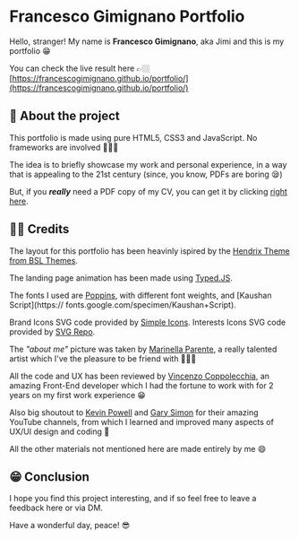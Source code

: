 # Francesco Gimignano Portfolio

Hello, stranger! My name is **Francesco Gimignano**, aka Jimi and this is my portfolio 😁

You can check the live result here 👉🏼 [https://francescogimignano.github.io/portfolio/](https://francescogimignano.github.io/portfolio/)

## 🤔 About the project

This portfolio is made using pure HTML5, CSS3 and JavaScript. No frameworks are involved 🙅🏼‍♂️

The idea is to  briefly showcase my work and personal experience, in a way that
is appealing to the 21st century (since, you know, PDFs are boring 😪)

But, if you **_really_** need a PDF copy of my CV, you can get it by clicking [right here](https://drive.google.com/file/d/1dll2aEc7FSmz8LFQYWE8T2pXzzcYqExz/view?usp=sharing).

## 🙏🏼 Credits

The layout for this portfolio has been heavinly ispired by the [Hendrix Theme from BSL Themes](https://bslthemes.com/html/hendrix/theme_colors/default/index.html).

The landing page animation has been made using [Typed.JS](https://github.com/mattboldt/typed.js/).

The fonts I used are [Poppins](https://fonts.google.com/specimen/Poppins), with different font weights, and [Kaushan Script](https://
fonts.google.com/specimen/Kaushan+Script).

Brand Icons SVG code provided by [Simple Icons](https://simpleicons.org/).
Interests Icons SVG code provided by [SVG Repo](https://www.svgrepo.com/).

The _"about me"_ picture was taken by [Marinella Parente](https://www.instagram.com/marinella_art/), a really talented artist which I've the pleasure to be friend with 👩🏼‍🎨

All the code and UX has been reviewed by [Vincenzo Coppolecchia](https://www.linkedin.com/in/francesco-gimignano-51884314a/), an amazing Front-End developer which I had the fortune to work with for 2 years on my first work experience 😁

Also big shoutout to [Kevin Powell](https://www.youtube.com/kepowob) and [Gary Simon](https://www.youtube.com/c/DesignCourse) for their amazing YouTube channels, from which I learned and improved many aspects of UX/UI design and coding 🧡

All the other materials not mentioned here are made entirely by me 😄

## 😁 Conclusion

I hope you find this project interesting, and if so feel free to leave a feedback here or via DM.

Have a wonderful day, peace! 😎